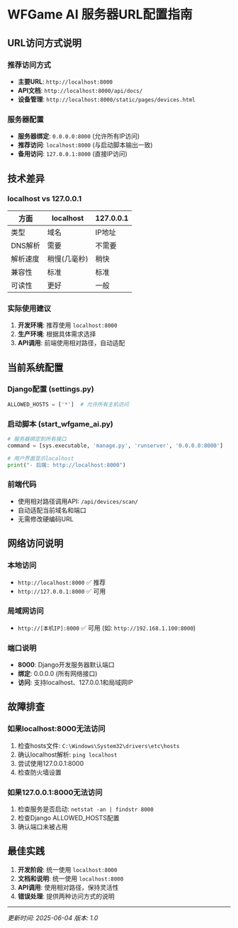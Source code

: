 # WFGame AI 服务器URL配置指南

## URL访问方式说明

### 推荐访问方式
- **主要URL**: `http://localhost:8000`
- **API文档**: `http://localhost:8000/api/docs/`
- **设备管理**: `http://localhost:8000/static/pages/devices.html`

### 服务器配置
- **服务器绑定**: `0.0.0.0:8000` (允许所有IP访问)
- **推荐访问**: `localhost:8000` (与启动脚本输出一致)
- **备用访问**: `127.0.0.1:8000` (直接IP访问)

## 技术差异

### localhost vs 127.0.0.1
| 方面 | localhost | 127.0.0.1 |
|------|-----------|-----------|
| 类型 | 域名 | IP地址 |
| DNS解析 | 需要 | 不需要 |
| 解析速度 | 稍慢(几毫秒) | 稍快 |
| 兼容性 | 标准 | 标准 |
| 可读性 | 更好 | 一般 |

### 实际使用建议
1. **开发环境**: 推荐使用 `localhost:8000`
2. **生产环境**: 根据具体需求选择
3. **API调用**: 前端使用相对路径，自动适配

## 当前系统配置

### Django配置 (settings.py)
```python
ALLOWED_HOSTS = ['*']  # 允许所有主机访问
```

### 启动脚本 (start_wfgame_ai.py)
```python
# 服务器绑定到所有接口
command = [sys.executable, 'manage.py', 'runserver', '0.0.0.0:8000']

# 用户界面显示localhost
print("- 后端: http://localhost:8000")
```

### 前端代码
- 使用相对路径调用API: `/api/devices/scan/`
- 自动适配当前域名和端口
- 无需修改硬编码URL

## 网络访问说明

### 本地访问
- `http://localhost:8000` ✅ 推荐
- `http://127.0.0.1:8000` ✅ 可用

### 局域网访问
- `http://[本机IP]:8000` ✅ 可用 (如: `http://192.168.1.100:8000`)

### 端口说明
- **8000**: Django开发服务器默认端口
- **绑定**: 0.0.0.0 (所有网络接口)
- **访问**: 支持localhost、127.0.0.1和局域网IP

## 故障排查

### 如果localhost:8000无法访问
1. 检查hosts文件: `C:\Windows\System32\drivers\etc\hosts`
2. 确认localhost解析: `ping localhost`
3. 尝试使用127.0.0.1:8000
4. 检查防火墙设置

### 如果127.0.0.1:8000无法访问
1. 检查服务是否启动: `netstat -an | findstr 8000`
2. 检查Django ALLOWED_HOSTS配置
3. 确认端口未被占用

## 最佳实践

1. **开发阶段**: 统一使用 `localhost:8000`
2. **文档和说明**: 统一使用 `localhost:8000`
3. **API调用**: 使用相对路径，保持灵活性
4. **错误处理**: 提供两种访问方式的说明

---
*更新时间: 2025-06-04*
*版本: 1.0*
